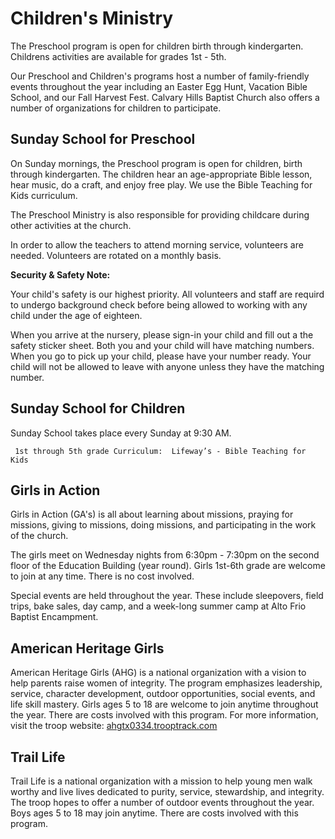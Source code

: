 # Children's Ministry

The Preschool program is open for children birth through kindergarten. Childrens activities are available for grades 1st - 5th.

Our Preschool and Children's programs host a number of family-friendly events throughout the year including an Easter Egg Hunt, Vacation Bible School, and our Fall Harvest Fest. Calvary Hills Baptist Church also offers a number of organizations for children to participate.

## Sunday School for Preschool

On Sunday mornings, the Preschool program is open for children, birth through kindergarten. The children hear an age-appropriate Bible lesson, hear music, do a craft, and enjoy free play. We use the Bible Teaching for Kids curriculum.

The Preschool Ministry is also responsible for providing childcare during other activities at the church.

In order to allow the teachers to attend morning service, volunteers are needed. Volunteers are rotated on a monthly basis. 

**Security & Safety Note:**

Your child's safety is our highest priority. All volunteers and staff are requird to undergo background check before being allowed to working with any child under the age of eighteen.

When you arrive at the nursery, please sign-in your child and fill out a the safety sticker sheet. Both you and your child will have matching numbers. When you go to pick up your child, please have your number ready. Your child will not be allowed to leave with anyone unless they have the matching number.


## Sunday School for Children

Sunday School takes place every Sunday at 9:30 AM.

     1st through 5th grade Curriculum:  Lifeway’s - Bible Teaching for Kids

## Girls in Action

Girls in Action (GA's) is all about learning about missions, praying for missions, giving to missions, doing missions, and participating in the work of the church.

The girls meet on Wednesday nights from 6:30pm - 7:30pm on the second floor of the Education Building (year round). Girls 1st-6th grade are welcome to join at any time. There is no cost involved.

Special events are held throughout the year. These include sleepovers, field trips, bake sales, day camp, and a week-long summer camp at Alto Frio Baptist Encampment.

## American Heritage Girls

American Heritage Girls (AHG) is a national organization with a vision to help parents raise women of integrity. The program emphasizes leadership, service, character development, outdoor opportunities, social events, and life skill mastery. Girls ages 5 to 18 are welcome to join anytime throughout the year. There are costs involved with this program. For more information, visit the troop website: [ahgtx0334.trooptrack.com](https://ahgtx0334.trooptrack.com/)

## Trail Life

Trail Life is a national organization with a mission to help young men walk worthy and live lives dedicated to purity, service, stewardship, and integrity. The troop hopes to offer a number of outdoor events throughout the year. Boys ages 5 to 18 may join anytime. There are costs involved with this program.
